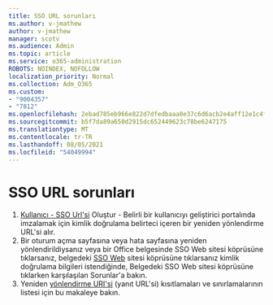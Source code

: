 ```yaml
---
title: SSO URL sorunları
ms.author: v-jmathew
author: v-jmathew
manager: scotv
ms.audience: Admin
ms.topic: article
ms.service: o365-administration
ROBOTS: NOINDEX, NOFOLLOW
localization_priority: Normal
ms.collection: Adm_O365
ms.custom:
- "9004357"
- "7812"
ms.openlocfilehash: 2ebad785eb966e822d7dfedbaaa0e37c6d6acb2e4aff12e1c4f85c5cc481bd65
ms.sourcegitcommit: b5f7da89a650d2915dc652449623c78be6247175
ms.translationtype: MT
ms.contentlocale: tr-TR
ms.lasthandoff: 08/05/2021
ms.locfileid: "54049994"
---
```

# <a name="sso-url-issues"></a>SSO URL sorunları

1. [Kullanıcı - SSO Url'si](https://docs.microsoft.com/rest/api/apimanagement/2019-12-01/User/GenerateSsoUrl) Oluştur - Belirli bir kullanıcıyı geliştirici portalında imzalamak için kimlik doğrulama belirteci içeren bir yeniden yönlendirme URL'si alır.
2. Bir oturum açma sayfasına veya hata sayfasına yeniden yönlendirildiysanız veya bir Office belgesinde SSO Web sitesi köprüsüne tıklarsanız, belgedeki [SSO Web](https://docs.microsoft.com/office/troubleshoot/office-suite-issues/click-hyperlink-to-sso-website) sitesi köprüsüne tıklarsanız kimlik doğrulama bilgileri istendiğinde, Belgedeki SSO Web sitesi köprüsüne tıklarken karşılaşılan Sorunlar'a bakın.
3. Yeniden [yönlendirme URI'si](https://docs.microsoft.com/azure/active-directory/develop/reply-url) (yanıt URL'si) kısıtlamaları ve sınırlamalarının listesi için bu makaleye bakın.
